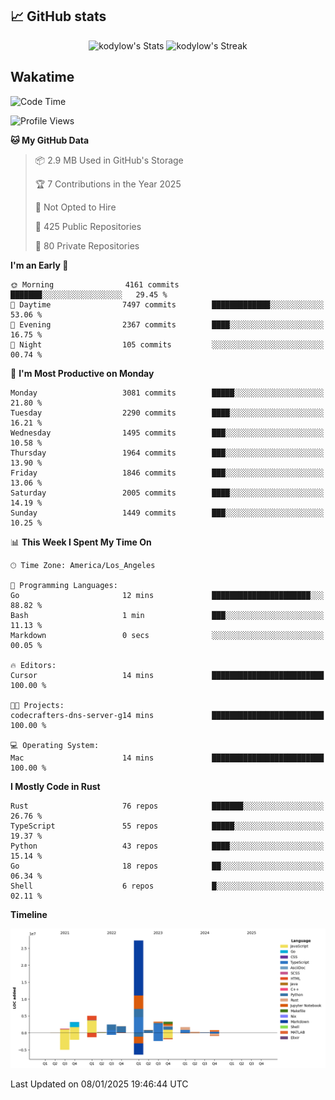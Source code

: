 ## 📈 GitHub stats
<!--START_SECTION:github-->
<div class="badges-githubstats">
  <p align="center">
    <img src="https://github-readme-stats.vercel.app/api?username=kodylow&theme=tokyonight&show_icons=true&hide_border=true&count_private=true" alt="kodylow's Stats" height="165">
    <img src="https://github-readme-streak-stats.herokuapp.com/?user=kodylow&theme=tokyonight&hide_border=true" alt="kodylow's Streak" height="165">
  </p>
</div>
<!--END_SECTION:github-->

## Wakatime 
<!--START_SECTION:waka-->
![Code Time](http://img.shields.io/badge/Code%20Time-1%2C292%20hrs%2052%20mins-blue)

![Profile Views](http://img.shields.io/badge/Profile%20Views-0-blue)

**🐱 My GitHub Data** 

> 📦 2.9 MB Used in GitHub's Storage 
 > 
> 🏆 7 Contributions in the Year 2025
 > 
> 🚫 Not Opted to Hire
 > 
> 📜 425 Public Repositories 
 > 
> 🔑 80 Private Repositories 
 > 
**I'm an Early 🐤** 

```text
🌞 Morning                4161 commits        ███████░░░░░░░░░░░░░░░░░░   29.45 % 
🌆 Daytime                7497 commits        █████████████░░░░░░░░░░░░   53.06 % 
🌃 Evening                2367 commits        ████░░░░░░░░░░░░░░░░░░░░░   16.75 % 
🌙 Night                  105 commits         ░░░░░░░░░░░░░░░░░░░░░░░░░   00.74 % 
```
📅 **I'm Most Productive on Monday** 

```text
Monday                   3081 commits        █████░░░░░░░░░░░░░░░░░░░░   21.80 % 
Tuesday                  2290 commits        ████░░░░░░░░░░░░░░░░░░░░░   16.21 % 
Wednesday                1495 commits        ███░░░░░░░░░░░░░░░░░░░░░░   10.58 % 
Thursday                 1964 commits        ███░░░░░░░░░░░░░░░░░░░░░░   13.90 % 
Friday                   1846 commits        ███░░░░░░░░░░░░░░░░░░░░░░   13.06 % 
Saturday                 2005 commits        ████░░░░░░░░░░░░░░░░░░░░░   14.19 % 
Sunday                   1449 commits        ███░░░░░░░░░░░░░░░░░░░░░░   10.25 % 
```


📊 **This Week I Spent My Time On** 

```text
🕑︎ Time Zone: America/Los_Angeles

💬 Programming Languages: 
Go                       12 mins             ██████████████████████░░░   88.82 % 
Bash                     1 min               ███░░░░░░░░░░░░░░░░░░░░░░   11.13 % 
Markdown                 0 secs              ░░░░░░░░░░░░░░░░░░░░░░░░░   00.05 % 

🔥 Editors: 
Cursor                   14 mins             █████████████████████████   100.00 % 

🐱‍💻 Projects: 
codecrafters-dns-server-g14 mins             █████████████████████████   100.00 % 

💻 Operating System: 
Mac                      14 mins             █████████████████████████   100.00 % 
```

**I Mostly Code in Rust** 

```text
Rust                     76 repos            ███████░░░░░░░░░░░░░░░░░░   26.76 % 
TypeScript               55 repos            █████░░░░░░░░░░░░░░░░░░░░   19.37 % 
Python                   43 repos            ████░░░░░░░░░░░░░░░░░░░░░   15.14 % 
Go                       18 repos            ██░░░░░░░░░░░░░░░░░░░░░░░   06.34 % 
Shell                    6 repos             █░░░░░░░░░░░░░░░░░░░░░░░░   02.11 % 
```



**Timeline**

![Lines of Code chart](https://raw.githubusercontent.com/Kodylow/Kodylow/master/assets/bar_graph.png)


 Last Updated on 08/01/2025 19:46:44 UTC
<!--END_SECTION:waka-->
